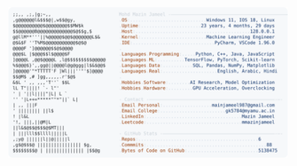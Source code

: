 <picture>
  <source srcset="https://raw.githubusercontent.com/mmazinjameel/mmazinjameel/main/dark_mode.svg?v=1743660866" media="(prefers-color-scheme: dark)">
  <img src="https://raw.githubusercontent.com/mmazinjameel/mmazinjameel/main/light_mode.svg?v=1743660866">
</picture>
